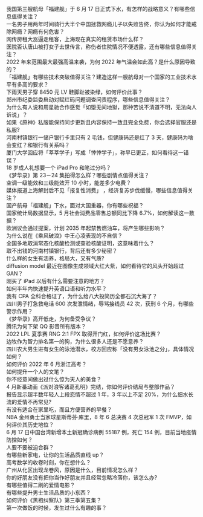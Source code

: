 我国第三艘航母「福建舰」于 6 月 17 日正式下水，有怎样的战略意义？有哪些信息值得关注？  
一名男子用两年时间骑行大半个中国拯救网瘾儿子以失败告终，你认为如何才能戒除网瘾？网瘾有何危害？  
网传房租大涨逼走租客，上海现在真实的租赁市场什么样？  
医院否认唐山被打女子去世传言，称伤者住院情况不便透露，还有哪些信息值得关注？  
2022 年来范围最大最强高温来袭，为何 2022 年气温会如此高？是什么原因导致的？  
「福建舰」有哪些技术突破值得关注？建造这样一艘航母对一个国家的工业技术水平有多高的要求？  
下雨天男子穿 8450 元 LV 鞋脚趾被染绿，如何评价此事？  
郑州市纪委监委启动对赋红码问题调查问责程序，哪些信息值得关注？  
为什么有人说和周星驰合作感觉「如堕无间地狱，那种苦说不清道不明，无法向人诉说」？  
如果《原神》私服能保持同步更新且内容保持一致且完全免费，你会选择官服还是私服?  
河南村镇银行一储户银行卡里只有 2 毛钱，但健康码还是红了 3 天，健康码为啥会变红？和银行有关系吗？  
厦门大学回应将「莘莘学子」写成「悻悻学子」，称早已更正，如何看待这一错误？  
18 岁成人礼想要一个 iPad Pro 和笔过分吗？  
《梦华录》第 23－24 集拍得怎么样？哪些剧情点值得关注？  
空调一级能效和三级能效开 10 小时，能差多少电费？  
媒体报道上海解封后不见「报复性消费」 ，经济复苏步伐缓慢，哪些信息值得关注？  
国产航母「福建舰」下水，面对大国重器，你有哪些祝福？  
国家统计局数据显示，5 月社会消费品零售总额同比下降 6.7%，如何解读这一数据？  
欧洲议会通过提案，计划 2035 年起禁售燃油车，将产生哪些影响？  
为什么说在《乘风破浪》中王心凌表现的不自信？  
全国多地取消常态化核酸检测或查验核酸证明，这意味着什么？  
取不出钱的河南村镇银行，背后还有多少秘密？  
什么样的女生有涵养，格局大，又有气质?  
diffusion model 最近在图像生成领域大红大紫，如何看待它的风头开始超过 GAN？  
刚买了 iPad 以后有什么需要注意的地方？  
如何半年内快速提升英语口语和听力水平？  
我有 CPA 全科合格证了，为什么给八大投简历全都石沉大海了？  
四川男子打急救电话 600 次发泄情绪，辱骂接线员 42 次，获刑 6 个月，有哪些警示作用？  
《梦华录》高开低走，为何备受争议？  
腾讯为何下架 QQ 影音所有版本？  
2022 LPL 夏季赛 RNG 2:1 FPX 取得开门红，如何评价这场比赛？  
边牧作为智力排名第一的狗，为什么很多人还是不愿意养？  
四川农大男生进有女生的泳池潜水，校方回应称「没有男女泳池之分」，具体情况如何？  
如何评价 2022 年 6 月浙江高考？  
如何提升一个人的文笔？  
你不经意间做出过什么惊为天人的美食？  
4 月新番动画《派对浪客诸葛孔明》完结，你如何评价结局与整部作品？  
报告显示超半数年轻人上段恋情不超过 1 年，3 年以上不足 20%，为什么细水长流的爱情不再常见?  
有没有适合在家里吃，而且方便营养的早餐？  
NBA 金州勇士当家球星斯蒂芬·库里，8 年 6 总决赛 4 次总冠军 1 次 FMVP，如何评价其历史地位？  
6 月 17 日中国台湾新增本土新冠确诊病例 55187 例，死亡 154 例，目前当地疫情防控如何？  
人要不要被迫合群？  
有哪些新家电，让你的生活品质直线 up？  
高考数学的收卷时刻，你在想什么？  
广州从化区出现龙卷风，原因是什么，目前情况怎么样？  
你的好朋友没有把你当作好朋友并且经常忽略冷落你，该怎么办?  
有哪些值得二刷的爱情电影？  
有哪些提升男士生活品质的小东西？  
如何评价《黑袍纠察队》第三季第五集？  
第一次做饭的时候，发生过什么有趣的事？  
